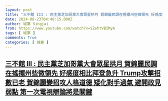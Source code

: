 ```yaml
---
layout: post
title: "三不館 III : 民主黨芝加哥黨大會眾星拱月 賀錦麗民調在搖擺州些微領先 好感度相比拜登急升 Trump攻擊招數已老 賀錦麗變招攻人格道德 矮化對手過氣 避開政見弱點 第一次電視辯論將是關鍵"
date: 2024-08-23T04:48:15.000Z
author: 城寨 Singjai
from: https://www.youtube.com/watch?v=SZehtVBIMyA
tags: [ 城寨 ]
comments: True
categories: [ 城寨 ]
---
```

<!--1724388495000-->
[三不館 III : 民主黨芝加哥黨大會眾星拱月 賀錦麗民調在搖擺州些微領先 好感度相比拜登急升 Trump攻擊招數已老 賀錦麗變招攻人格道德 矮化對手過氣 避開政見弱點 第一次電視辯論將是關鍵](https://www.youtube.com/watch?v=SZehtVBIMyA)
------

<div>

</div>

